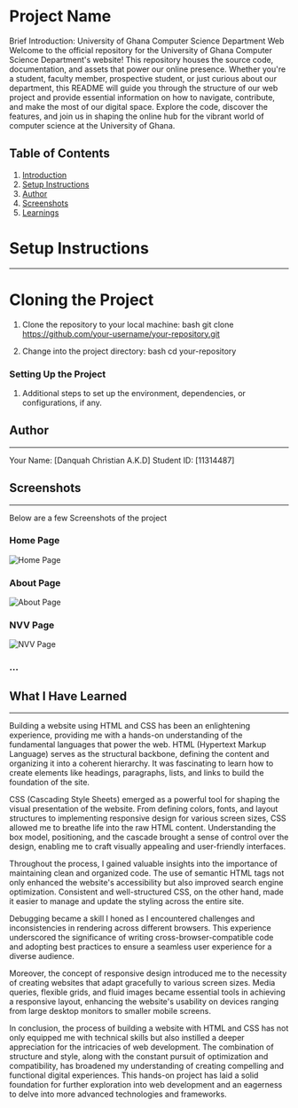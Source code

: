 # Project Name

Brief Introduction:
University of Ghana Computer Science Department Web
Welcome to the official repository for the University of Ghana Computer Science Department's website! This repository houses the source code, documentation, and assets that power our online presence. Whether you're a student, faculty member, prospective student, or just curious about our department, this README will guide you through the structure of our web project and provide essential information on how to navigate, contribute, and make the most of our digital space. Explore the code, discover the features, and join us in shaping the online hub for the vibrant world of computer science at the University of Ghana.

## Table of Contents
1. [Introduction](#brief-introduction)
2. [Setup Instructions](#setup-instructions)
3. [Author](#author)
4. [Screenshots](#screenshots)
5. [Learnings](#what-i-have-learned)

# Setup Instructions
---------------------
# Cloning the Project
1. Clone the repository to your local machine:
    bash
    git clone https://github.com/your-username/your-repository.git
    

2. Change into the project directory:
    bash
    cd your-repository
    

### Setting Up the Project
1. Additional steps to set up the environment, dependencies, or configurations, if any.

## Author
---------
Your Name: [Danquah Christian A.K.D]
Student ID: [11314487]

## Screenshots
--------------
Below are a few Screenshots of the project

### Home Page
![Home Page](../205-IA-2.0/images/Screenshot%202023-11-28%20211350.png)

### About Page
![About Page](../205-IA-2.0/images/Screenshot%202023-11-28%20211619.png)

### NVV Page
![NVV Page](../205-IA-2.0/images/Screenshot%202023-11-28%20211451.png)

### ...

## What I Have Learned
----------------------
Building a website using HTML and CSS has been an enlightening experience, providing me with a hands-on understanding of the fundamental languages that power the web. HTML (Hypertext Markup Language) serves as the structural backbone, defining the content and organizing it into a coherent hierarchy. It was fascinating to learn how to create elements like headings, paragraphs, lists, and links to build the foundation of the site.

CSS (Cascading Style Sheets) emerged as a powerful tool for shaping the visual presentation of the website. From defining colors, fonts, and layout structures to implementing responsive design for various screen sizes, CSS allowed me to breathe life into the raw HTML content. Understanding the box model, positioning, and the cascade brought a sense of control over the design, enabling me to craft visually appealing and user-friendly interfaces.

Throughout the process, I gained valuable insights into the importance of maintaining clean and organized code. The use of semantic HTML tags not only enhanced the website's accessibility but also improved search engine optimization. Consistent and well-structured CSS, on the other hand, made it easier to manage and update the styling across the entire site.

Debugging became a skill I honed as I encountered challenges and inconsistencies in rendering across different browsers. This experience underscored the significance of writing cross-browser-compatible code and adopting best practices to ensure a seamless user experience for a diverse audience.

Moreover, the concept of responsive design introduced me to the necessity of creating websites that adapt gracefully to various screen sizes. Media queries, flexible grids, and fluid images became essential tools in achieving a responsive layout, enhancing the website's usability on devices ranging from large desktop monitors to smaller mobile screens.

In conclusion, the process of building a website with HTML and CSS has not only equipped me with technical skills but also instilled a deeper appreciation for the intricacies of web development. The combination of structure and style, along with the constant pursuit of optimization and compatibility, has broadened my understanding of creating compelling and functional digital experiences. This hands-on project has laid a solid foundation for further exploration into web development and an eagerness to delve into more advanced technologies and frameworks.
